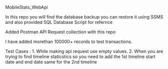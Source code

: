 MobileStats_WebApi


In this repo you will find the database backup you can restore it using SSMS and also provided SQL Database Script for refernce

Added Postman API Request collection with this repo 

I have added morethan 100000+ records to test transactions.



Test Cases : 
            1. While making api request use empty values.
            2. When you are trying to find timeline staticstics so you need to add the 1st timeline start date and end date same for the 2nd timeline 
      

